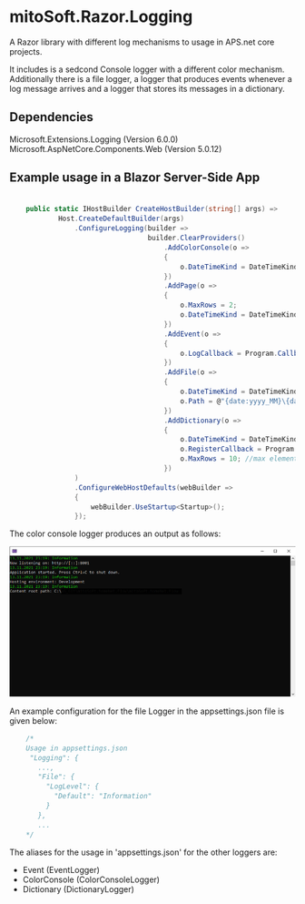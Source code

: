 # mitoSoft.Razor.Logging
A Razor library with different log mechanisms to usage in APS.net core projects.

It includes is a sedcond Console logger with a different color mechanism.
Additionally there is a file logger, a logger that produces events whenever a log message arrives and a logger that stores its messages in a dictionary.

## Dependencies

Microsoft.Extensions.Logging (Version 6.0.0)
Microsoft.AspNetCore.Components.Web (Version 5.0.12)

## Example usage in a Blazor Server-Side App

```c#

    public static IHostBuilder CreateHostBuilder(string[] args) =>
            Host.CreateDefaultBuilder(args)
                .ConfigureLogging(builder =>
                                  builder.ClearProviders()
                                      .AddColorConsole(o =>
                                      {
                                          o.DateTimeKind = DateTimeKind.Local;
                                      })
                                      .AddPage(o =>
                                      {
                                          o.MaxRows = 2;
                                          o.DateTimeKind = DateTimeKind.Utc;
                                      })
                                      .AddEvent(o =>
                                      {
                                          o.LogCallback = Program.Callback;
                                      })
                                      .AddFile(o =>
                                      {
                                          o.DateTimeKind = DateTimeKind.Local;
                                          o.Path = @"{date:yyyy_MM}\{date:yyyyMMdd}_log.txt";
                                      })
                                      .AddDictionary(o =>
                                      {
                                          o.DateTimeKind = DateTimeKind.Local;
                                          o.RegisterCallback = Program.RegisterLogger;
                                          o.MaxRows = 10; //max elements of each logger
                                      })                                         
                )
                .ConfigureWebHostDefaults(webBuilder =>
                {
                    webBuilder.UseStartup<Startup>();
                });
```

The color console logger produces an output as follows:

![Screenshot](ConsoleExample.png)

An example configuration for the file Logger in the appsettings.json file is given below:

```c#
    /*
    Usage in appsettings.json
     "Logging": {
       ...,
       "File": {
         "LogLevel": {
           "Default": "Information"
         }
       },
       ...
    */
```

The aliases for the usage in 'appsettings.json' for the other loggers are:

 - Event (EventLogger)
 - ColorConsole (ColorConsoleLogger)
 - Dictionary (DictionaryLogger)